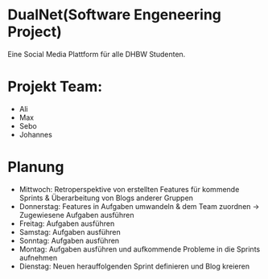 # DualNet(Software Engeneering Project)
Eine Social Media Plattform für alle DHBW Studenten.

# Projekt Team:
- Ali
- Max
- Sebo
- Johannes 

# Planung 
- Mittwoch:    Retroperspektive von erstellten Features für kommende Sprints & Überarbeitung von Blogs anderer Gruppen
- Donnerstag:  Features in Aufgaben umwandeln & dem Team zuordnen -> Zugewiesene Aufgaben ausführen
- Freitag:     Aufgaben ausführen
- Samstag:     Aufgaben ausführen
- Sonntag:     Aufgaben ausführen
- Montag:      Aufgaben ausführen und aufkommende Probleme in die Sprints aufnehmen
- Dienstag:    Neuen herauffolgenden Sprint definieren und Blog kreieren

